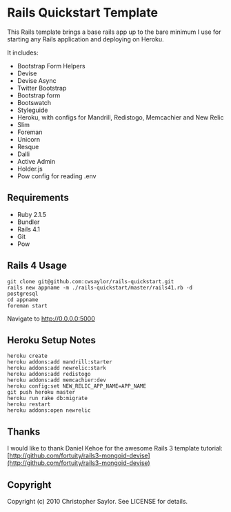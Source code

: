# Rails Quickstart Template

This Rails template brings a base rails app up to the bare minimum I use for starting any Rails application and deploying on Heroku.

It includes:

* Bootstrap Form Helpers
* Devise
* Devise Async
* Twitter Bootstrap
* Bootstrap form
* Bootswatch
* Styleguide
* Heroku, with configs for Mandrill, Redistogo, Memcachier and New Relic
* Slim
* Foreman
* Unicorn
* Resque
* Dalli
* Active Admin
* Holder.js
* Pow config for reading .env

## Requirements

* Ruby 2.1.5
* Bundler
* Rails 4.1
* Git
* Pow

## Rails 4 Usage

    git clone git@github.com:cwsaylor/rails-quickstart.git
    rails new appname -m ./rails-quickstart/master/rails41.rb -d postgresql
    cd appname
    foreman start

Navigate to http://0.0.0.0:5000

## Heroku Setup Notes

    heroku create
    heroku addons:add mandrill:starter
    heroku addons:add newrelic:stark
    heroku addons:add redistogo
    heroku addons:add memcachier:dev
    heroku config:set NEW_RELIC_APP_NAME=APP_NAME
    git push heroku master
    heroku run rake db:migrate
    heroku restart
    heroku addons:open newrelic

## Thanks

I would like to thank Daniel Kehoe for the awesome Rails 3 template tutorial:
[http://github.com/fortuity/rails3-mongoid-devise](http://github.com/fortuity/rails3-mongoid-devise)

## Copyright

Copyright (c) 2010 Christopher Saylor. See LICENSE for details.
